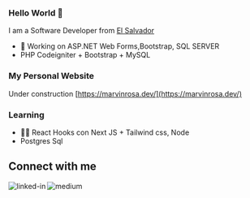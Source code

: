 ### Hello World 👋

I am a Software Developer from [El Salvador](https://www.google.com/search?q=el+salvador&rlz=1C1CHBD_esSV981SV981&oq=el+salvador&aqs=chrome..69i57j46i131i395i433i512j69i61j69i65l3j69i60l2.1772j1j7&sourceid=chrome&ie=UTF-8)
- 🔭 Working on ASP.NET Web Forms,Bootstrap, SQL SERVER
- PHP Codeigniter + Bootstrap + MySQL

### My Personal Website 
Under construction
[https://marvinrosa.dev/](https://marvinrosa.dev/)

### Learning
- 🐱‍👤 React Hooks con Next JS + Tailwind css, Node
- Postgres Sql

## Connect with me

[<img align="left" alt="linked-in" src="https://img.shields.io/badge/linkedin-%230077B5.svg?&style=for-the-badge&logo=linkedin&logoColor=white" />](https://www.linkedin.com/in/marvinrosa/)
[<img align="left" alt="medium" src="https://img.shields.io/badge/medium-%2312100E.svg?&style=for-the-badge&logo=medium&logoColor=white" />](https://medium.com/@marvin.rosafortin)


